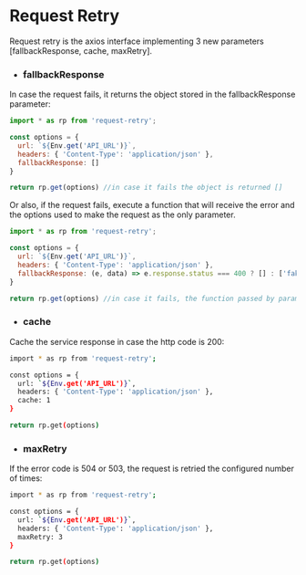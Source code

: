 # Request Retry

Request retry is the axios interface implementing 3 new parameters [fallbackResponse, cache, maxRetry].


- ### fallbackResponse

In case the request fails, it returns the object stored in the fallbackResponse parameter:
```js
import * as rp from 'request-retry';

const options = {
  url: `${Env.get('API_URL')}`,
  headers: { 'Content-Type': 'application/json' },
  fallbackResponse: []
}

return rp.get(options) //in case it fails the object is returned []
```

Or also, if the request fails, execute a function that will receive the error and the options used to make the request as the only parameter.
```js
import * as rp from 'request-retry';

const options = {
  url: `${Env.get('API_URL')}`,
  headers: { 'Content-Type': 'application/json' },
  fallbackResponse: (e, data) => e.response.status === 400 ? [] : ['fake'],
}

return rp.get(options) //in case it fails, the function passed by parameter will be executed
```

- ### cache

Cache the service response in case the http code is 200:
```sh
import * as rp from 'request-retry';

const options = {
  url: `${Env.get('API_URL')}`,
  headers: { 'Content-Type': 'application/json' },
  cache: 1
}

return rp.get(options) 
```
- ### maxRetry

If the error code is 504 or 503, the request is retried the configured number of times:
```sh
import * as rp from 'request-retry';

const options = {
  url: `${Env.get('API_URL')}`,
  headers: { 'Content-Type': 'application/json' },
  maxRetry: 3
}

return rp.get(options) 
```